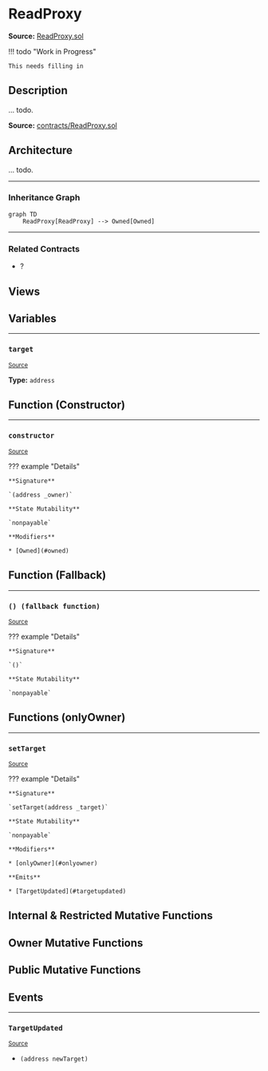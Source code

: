 # ReadProxy

**Source:** [ReadProxy.sol](https://github.com/Synthetixio/synthetix/blob/master/contracts/ReadProxy.sol)


!!! todo "Work in Progress"


    This needs filling in

## Description

... todo.



**Source:** [contracts/ReadProxy.sol](https://github.com/Synthetixio/synthetix/tree/develop/contracts/ReadProxy.sol)

## Architecture

... todo.


<!--centered-image>
    ![Architecture Graph](../img/graphs/todo-architecture.svg)
</centered-image-->








---
### Inheritance Graph

```mermaid
graph TD
    ReadProxy[ReadProxy] --> Owned[Owned]
```


---
### Related Contracts

- ?

## Views

## Variables


---
### `target`

<sub>[Source](https://github.com/Synthetixio/synthetix/tree/develop/contracts/ReadProxy.sol#L10)</sub>





**Type:** `address`

## Function (Constructor)


---
### `constructor`

<sub>[Source](https://github.com/Synthetixio/synthetix/tree/develop/contracts/ReadProxy.sol#L12)</sub>



??? example "Details"

    **Signature**

    `(address _owner)`

    **State Mutability**

    `nonpayable`

    **Modifiers**

    * [Owned](#owned)

## Function (Fallback)


---
### `() (fallback function)`

<sub>[Source](https://github.com/Synthetixio/synthetix/tree/develop/contracts/ReadProxy.sol#L19)</sub>



??? example "Details"

    **Signature**

    `()`

    **State Mutability**

    `nonpayable`

## Functions (onlyOwner)


---
### `setTarget`

<sub>[Source](https://github.com/Synthetixio/synthetix/tree/develop/contracts/ReadProxy.sol#L14)</sub>



??? example "Details"

    **Signature**

    `setTarget(address _target)`

    **State Mutability**

    `nonpayable`

    **Modifiers**

    * [onlyOwner](#onlyowner)

    **Emits**

    * [TargetUpdated](#targetupdated)

## Internal & Restricted Mutative Functions

## Owner Mutative Functions

## Public Mutative Functions

## Events


---
### `TargetUpdated`

<sub>[Source](https://github.com/Synthetixio/synthetix/tree/develop/contracts/ReadProxy.sol#L36)</sub>



- `(address newTarget)`

